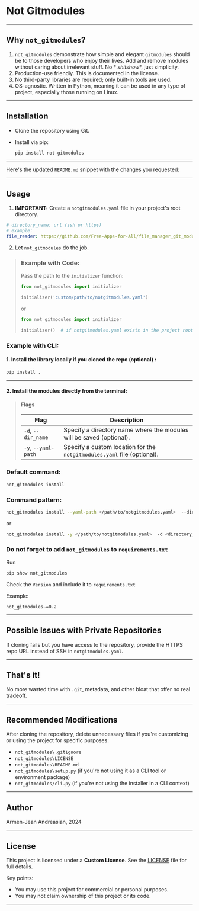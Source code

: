 # Not Gitmodules

---

## Why `not_gitmodules`?

1. `not_gitmodules` demonstrate how simple and elegant `gitmodules` should be to those developers who enjoy their lives.
   Add and remove modules without caring about irrelevant stuff. No *
   *shitshow**, just simplicity.
2. Production-use friendly. This is documented in the license.
3. No third-party libraries are required; only built-in tools are used.
4. OS-agnostic. Written in Python, meaning it can be used in any type of project, especially those running on Linux.

---

## Installation

- Clone the repository using Git.
- Install via pip:

  ```bash
  pip install not-gitmodules
  ```

---
Here's the updated `README.md` snippet with the changes you requested:

---

## Usage

1. **IMPORTANT:** Create a `notgitmodules.yaml` file in your project's root directory.

```yaml
# directory_name: url (ssh or https)
# example:
file_reader: https://github.com/Free-Apps-for-All/file_manager_git_module
```

2. Let `not_gitmodules` do the job.

> ### Example with Code:
>
> Pass the path to the `initializer` function:
> ```python
> from not_gitmodules import initializer
> 
> initializer('custom/path/to/notgitmodules.yaml')
> ```
> or
> ```python
> from not_gitmodules import initializer
> 
> initializer()  # if notgitmodules.yaml exists in the project root
> ```

### Example with CLI:

#### 1. Install the library locally if you cloned the repo (**optional**) :

  ```bash
  pip install .
  ```

---

#### 2. Install the modules directly from the terminal:

>#### Flags
>
>| Flag                | Description                                                             |
>|---------------------|-------------------------------------------------------------------------|
>| `-d`, `--dir_name`  | Specify a directory name where the modules will be saved (optional).    |
>| `-y`, `--yaml-path` | Specify a custom location for the `notgitmodules.yaml` file (optional). |

### Default command:

```bash
not_gitmodules install
```

### Command pattern:

```bash
not_gitmodules install --yaml-path </path/to/notgitmodules.yaml>  --dir_name <directory_name>
```

or

```bash
not_gitmodules install -y </path/to/notgitmodules.yaml>  -d <directory_name>
```


### Do not forget to add `not_gitmodules` to `requirements.txt`

Run 

```bash
pip show not_gitmodules
```

Check the `Version` and include it to `requirements.txt`

Example:
```text
not_gitmodules~=0.2
```

---

## Possible Issues with Private Repositories

If cloning fails but you have access to the repository, provide the HTTPS repo URL instead of SSH
in `notgitmodules.yaml`.

---

## That's it!

No more wasted time with `.git`, metadata, and other bloat that offer no real tradeoff.

---

## Recommended Modifications

After cloning the repository, delete unnecessary files if you're customizing or using the project for specific purposes:

- `not_gitmodules\.gitignore`
- `not_gitmodules\LICENSE`
- `not_gitmodules\README.md`
- `not_gitmodules\setup.py` (if you're not using it as a CLI tool or environment package)
- `not_gitmodules/cli.py` (if you're not using the installer in a CLI context)

---

## Author

Armen-Jean Andreasian, 2024

---

## License

This project is licensed under a **Custom License**. See the [LICENSE](./LICENSE) file for full details.

Key points:

- You may use this project for commercial or personal purposes.
- You may not claim ownership of this project or its code.

---
